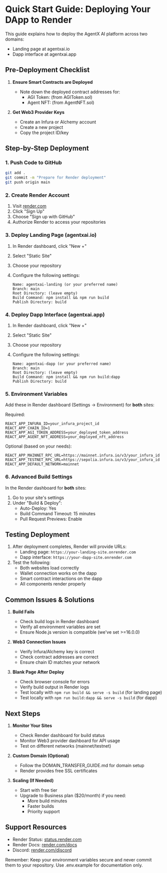 # Quick Start Guide: Deploying Your DApp to Render

This guide explains how to deploy the AgentX AI platform across two domains:
- Landing page at agentxai.io
- Dapp interface at agentxai.app

## Pre-Deployment Checklist

1. **Ensure Smart Contracts are Deployed**
   - Note down the deployed contract addresses for:
     * AGI Token: (from AGIToken.sol)
     * Agent NFT: (from AgentNFT.sol)

2. **Get Web3 Provider Keys**
   - Create an Infura or Alchemy account
   - Create a new project
   - Copy the project ID/key

## Step-by-Step Deployment

### 1. Push Code to GitHub
```bash
git add .
git commit -m "Prepare for Render deployment"
git push origin main
```

### 2. Create Render Account
1. Visit [render.com](https://render.com)
2. Click "Sign Up"
3. Choose "Sign up with GitHub"
4. Authorize Render to access your repositories

### 3. Deploy Landing Page (agentxai.io)
1. In Render dashboard, click "New +"
2. Select "Static Site"
3. Choose your repository
4. Configure the following settings:

   ```
   Name: agentxai-landing (or your preferred name)
   Branch: main
   Root Directory: (leave empty)
   Build Command: npm install && npm run build
   Publish Directory: build
   ```

### 4. Deploy Dapp Interface (agentxai.app)
1. In Render dashboard, click "New +"
2. Select "Static Site"
3. Choose your repository
4. Configure the following settings:

   ```
   Name: agentxai-dapp (or your preferred name)
   Branch: main
   Root Directory: (leave empty)
   Build Command: npm install && npm run build:dapp
   Publish Directory: build
   ```

### 5. Environment Variables
Add these in Render dashboard (Settings → Environment) for **both** sites:

Required:
```
REACT_APP_INFURA_ID=your_infura_project_id
REACT_APP_CHAIN_ID=1
REACT_APP_AGI_TOKEN_ADDRESS=your_deployed_token_address
REACT_APP_AGENT_NFT_ADDRESS=your_deployed_nft_address
```

Optional (based on your needs):
```
REACT_APP_MAINNET_RPC_URL=https://mainnet.infura.io/v3/your_infura_id
REACT_APP_TESTNET_RPC_URL=https://sepolia.infura.io/v3/your_infura_id
REACT_APP_DEFAULT_NETWORK=mainnet
```

### 6. Advanced Build Settings
In the Render dashboard for **both** sites:
1. Go to your site's settings
2. Under "Build & Deploy":
   - Auto-Deploy: Yes
   - Build Command Timeout: 15 minutes
   - Pull Request Previews: Enable

## Testing Deployment

1. After deployment completes, Render will provide URLs:
   - Landing page: `https://your-landing-site.onrender.com`
   - Dapp interface: `https://your-dapp-site.onrender.com`
2. Test the following:
   - Both websites load correctly
   - Wallet connection works on the dapp
   - Smart contract interactions on the dapp
   - All components render properly

## Common Issues & Solutions

1. **Build Fails**
   - Check build logs in Render dashboard
   - Verify all environment variables are set
   - Ensure Node.js version is compatible (we've set >=16.0.0)

2. **Web3 Connection Issues**
   - Verify Infura/Alchemy key is correct
   - Check contract addresses are correct
   - Ensure chain ID matches your network

3. **Blank Page After Deploy**
   - Check browser console for errors
   - Verify build output in Render logs
   - Test locally with `npm run build && serve -s build` (for landing page)
   - Test locally with `npm run build:dapp && serve -s build` (for dapp)

## Next Steps

1. **Monitor Your Sites**
   - Check Render dashboard for build status
   - Monitor Web3 provider dashboard for API usage
   - Test on different networks (mainnet/testnet)

2. **Custom Domain (Optional)**
   - Follow the DOMAIN_TRANSFER_GUIDE.md for domain setup
   - Render provides free SSL certificates

3. **Scaling (If Needed)**
   - Start with free tier
   - Upgrade to Business plan ($20/month) if you need:
     * More build minutes
     * Faster builds
     * Priority support

## Support Resources
- Render Status: [status.render.com](https://status.render.com)
- Render Docs: [render.com/docs](https://render.com/docs)
- Discord: [render.com/discord](https://render.com/discord)

Remember: Keep your environment variables secure and never commit them to your repository. Use .env.example for documentation only.
